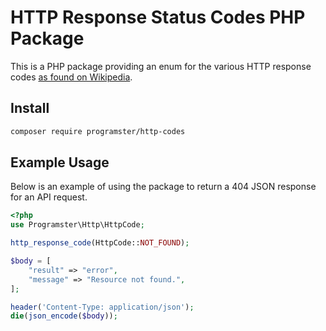 HTTP Response Status Codes PHP Package
======================================

This is a PHP package providing an enum for the various HTTP response codes
[as found on Wikipedia](https://en.wikipedia.org/wiki/List_of_HTTP_status_codes).

## Install

```bash
composer require programster/http-codes
```

## Example Usage

Below is an example of using the package to return a 404 JSON response for an 
API request.

```php
<?php
use Programster\Http\HttpCode;

http_response_code(HttpCode::NOT_FOUND);

$body = [
    "result" => "error",
    "message" => "Resource not found.",
];

header('Content-Type: application/json');
die(json_encode($body));
```
